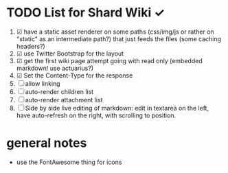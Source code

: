 # TODO List for Shard Wiki ✓
1. ☑ have a static asset renderer on some paths (css/img/js or rather on "static" as an intermediate path?) that just feeds the files (some caching headers?)
2. ☑ use Twitter Bootstrap for the layout
3. ☑ get the first wiki page attempt going with read only (embedded markdown! use actuarius?)
4. ☑ Set the Content-Type for the response
5. ☐ allow linking
6. ☐ auto-render children list
7. ☐ auto-render attachment list
8. ☐ Side by side live editing of markdown: edit in textarea on the left, have auto-refresh on the right, with scrolling to position.

# general notes
* use the FontAwesome thing for icons

